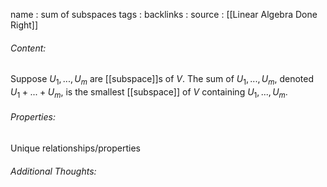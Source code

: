 name : sum of subspaces
tags : 
backlinks : 
source : [[Linear Algebra Done Right]]

###### Content:
Suppose $U_1,...,U_m$ are [[subspace]]s of $V$. The sum of $U_1,...,U_m$, denoted $U_1+...+U_m$, is the smallest [[subspace]] of $V$ containing $U_1,...,U_m$.

###### Properties:
Unique relationships/properties

###### Additional Thoughts:
